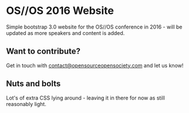 # OS//OS 2016 Website

Simple bootstrap 3.0 website for the OS//OS conference in 2016 - will be updated as more speakers and content is added.


## Want to contribute?

Get in touch with contact@opensourceopensociety.com and let us know!


## Nuts and bolts

Lot's of extra CSS lying around - leaving it in there for now as still reasonably light.
